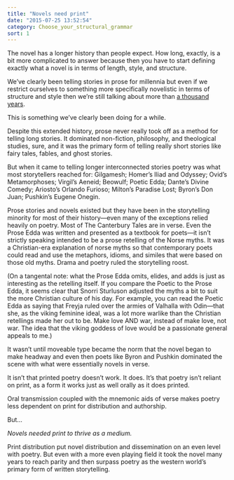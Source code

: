 ```yaml
---
title: "Novels need print"
date: "2015-07-25 13:52:54"
category: Choose_your_structural_grammar
sort: 1
---
```


The novel has a longer history than people expect. How long, exactly, is
a bit more complicated to answer because then you have to start defining
exactly what a novel is in terms of length, style, and structure.

We’ve clearly been telling stories in prose for millennia but even if we
restrict ourselves to something more specifically novelistic in terms of
structure and style then we’re still talking about more than [a thousand
years](https://en.wikipedia.org/wiki/The_Tale_of_Genji).

This is something we’ve clearly been doing for a while.

Despite this extended history, prose never really took off as a method
for telling long stories. It dominated non-fiction, philosophy, and
theological studies, sure, and it was the primary form of telling really
short stories like fairy tales, fables, and ghost stories.

But when it came to telling longer interconnected stories poetry was
what most storytellers reached for: Gilgamesh; Homer’s Iliad and
Odyssey; Ovid’s Metamorphoses; Virgil’s Aeneid; Beowulf; Poetic Edda;
Dante’s Divine Comedy; Ariosto’s Orlando Furioso; Milton’s Paradise
Lost; Byron’s Don Juan; Pushkin’s Eugene Onegin.

Prose stories and novels existed but they have been in the storytelling
minority for most of their history—even many of the exceptions relied
heavily on poetry. Most of The Canterbury Tales are in verse. Even the
Prose Edda was written and presented as a textbook for poets—it isn’t
strictly speaking intended to be a prose retelling of the Norse myths.
It was a Christian-era explanation of norse myths so that contemporary
poets could read and use the metaphors, idioms, and similes that were
based on those old myths. Drama and poetry ruled the storytelling roost.

(On a tangental note: what the Prose Edda omits, elides, and adds is
just as interesting as the retelling itself. If you compare the Poetic
to the Prose Edda, it seems clear that Snorri Sturluson adjusted the
myths a bit to suit the more Christian culture of his day. For example,
you can read the Poetic Edda as saying that Freyja ruled over the armies
of Valhalla with Odin—that she, as the viking feminine ideal, was a lot
more warlike than the Christian retellings made her out to be. Make love
AND war, instead of make love, not war. The idea that the viking goddess
of love would be a passionate general appeals to me.)

It wasn’t until moveable type became the norm that the novel began to
make headway and even then poets like Byron and Pushkin dominated the
scene with what were essentially novels in verse.

It isn’t that printed poetry doesn’t work. It does. It’s that poetry
isn’t reliant on print, as a form it works just as well orally as
it does printed.

Oral transmission coupled with the mnemonic aids of verse makes poetry
less dependent on print for distribution and authorship.

But…

*Novels needed print to thrive as a medium.*

Print distribution put novel distribution and dissemination on an even
level with poetry. But even with a more even playing field it took the
novel many years to reach parity and then surpass poetry as the western
world’s primary form of written storytelling.
